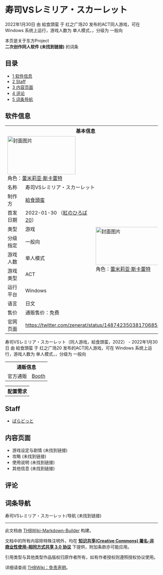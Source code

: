 # 寿司VSレミリア・スカーレット

<!-- source html: G:\repos\THBWiki-Markdown-Builder\THBWikiMarkdown\Temp\main\9\92\ns0%3A%E5%AF%BF%E5%8F%B8VS%E3%83%AC%E3%83%9F%E3%83%AA%E3%82%A2%E3%83%BB%E3%82%B9%E3%82%AB%E3%83%BC%E3%83%AC%E3%83%83%E3%83%88.html -->

2022年1月30日 由 給食頭蛮 于 红之广场20 发布的ACT同人游戏，可在 Windows 系统上运行，游戏人数为 单人模式，，分级为 一般向

本页是关于东方Project  
 **二次创作同人软件 (未找到链接)** 的词条

## 目录

- [1 软件信息](#软件信息)
- [2 Staff](#Staff)
- [3 内容页面](#内容页面)
- [4 评论](#评论)
- [5 词条导航](#词条导航)





## 软件信息

<table><tbody><tr><th colspan="3">基本信息</th></tr><tr><td class="cover-artwork-mobile" colspan="2"><a href="./文件-寿司VSレミリア・スカーレット封面.jpg.md" class="image" title="封面图片"><img alt="封面图片" src="https://upload.thwiki.cc/thumb/2/25/%E5%AF%BF%E5%8F%B8VS%E3%83%AC%E3%83%9F%E3%83%AA%E3%82%A2%E3%83%BB%E3%82%B9%E3%82%AB%E3%83%BC%E3%83%AC%E3%83%83%E3%83%88%E5%B0%81%E9%9D%A2.jpg/224px-%E5%AF%BF%E5%8F%B8VS%E3%83%AC%E3%83%9F%E3%83%AA%E3%82%A2%E3%83%BB%E3%82%B9%E3%82%AB%E3%83%BC%E3%83%AC%E3%83%83%E3%83%88%E5%B0%81%E9%9D%A2.jpg" decoding="async" loading="lazy" width="224" height="126" srcset="https://upload.thwiki.cc/thumb/2/25/%E5%AF%BF%E5%8F%B8VS%E3%83%AC%E3%83%9F%E3%83%AA%E3%82%A2%E3%83%BB%E3%82%B9%E3%82%AB%E3%83%BC%E3%83%AC%E3%83%83%E3%83%88%E5%B0%81%E9%9D%A2.jpg/336px-%E5%AF%BF%E5%8F%B8VS%E3%83%AC%E3%83%9F%E3%83%AA%E3%82%A2%E3%83%BB%E3%82%B9%E3%82%AB%E3%83%BC%E3%83%AC%E3%83%83%E3%83%88%E5%B0%81%E9%9D%A2.jpg 1.5x, https://upload.thwiki.cc/thumb/2/25/%E5%AF%BF%E5%8F%B8VS%E3%83%AC%E3%83%9F%E3%83%AA%E3%82%A2%E3%83%BB%E3%82%B9%E3%82%AB%E3%83%BC%E3%83%AC%E3%83%83%E3%83%88%E5%B0%81%E9%9D%A2.jpg/448px-%E5%AF%BF%E5%8F%B8VS%E3%83%AC%E3%83%9F%E3%83%AA%E3%82%A2%E3%83%BB%E3%82%B9%E3%82%AB%E3%83%BC%E3%83%AC%E3%83%83%E3%83%88%E5%B0%81%E9%9D%A2.jpg 2x" data-file-width="1280" data-file-height="720"></a><div class="cover-char">角色：<a href="./蕾米莉亚·斯卡蕾特.md" title="蕾米莉亚·斯卡蕾特">蕾米莉亚·斯卡蕾特</a></div></td>
</tr><tr><td class="label">名称</td><td colspan="2"> 寿司VSレミリア・スカーレット </td></tr><tr><td class="label">制作方</td><td><a href="./給食頭蛮.md" title="給食頭蛮">給食頭蛮</a></td><td class="cover-artwork" rowspan="8" style="min-width:224px;"><a href="./文件-寿司VSレミリア・スカーレット封面.jpg.md" class="image" title="封面图片"><img alt="封面图片" src="https://upload.thwiki.cc/thumb/2/25/%E5%AF%BF%E5%8F%B8VS%E3%83%AC%E3%83%9F%E3%83%AA%E3%82%A2%E3%83%BB%E3%82%B9%E3%82%AB%E3%83%BC%E3%83%AC%E3%83%83%E3%83%88%E5%B0%81%E9%9D%A2.jpg/224px-%E5%AF%BF%E5%8F%B8VS%E3%83%AC%E3%83%9F%E3%83%AA%E3%82%A2%E3%83%BB%E3%82%B9%E3%82%AB%E3%83%BC%E3%83%AC%E3%83%83%E3%83%88%E5%B0%81%E9%9D%A2.jpg" decoding="async" loading="lazy" width="224" height="126" srcset="https://upload.thwiki.cc/thumb/2/25/%E5%AF%BF%E5%8F%B8VS%E3%83%AC%E3%83%9F%E3%83%AA%E3%82%A2%E3%83%BB%E3%82%B9%E3%82%AB%E3%83%BC%E3%83%AC%E3%83%83%E3%83%88%E5%B0%81%E9%9D%A2.jpg/336px-%E5%AF%BF%E5%8F%B8VS%E3%83%AC%E3%83%9F%E3%83%AA%E3%82%A2%E3%83%BB%E3%82%B9%E3%82%AB%E3%83%BC%E3%83%AC%E3%83%83%E3%83%88%E5%B0%81%E9%9D%A2.jpg 1.5x, https://upload.thwiki.cc/thumb/2/25/%E5%AF%BF%E5%8F%B8VS%E3%83%AC%E3%83%9F%E3%83%AA%E3%82%A2%E3%83%BB%E3%82%B9%E3%82%AB%E3%83%BC%E3%83%AC%E3%83%83%E3%83%88%E5%B0%81%E9%9D%A2.jpg/448px-%E5%AF%BF%E5%8F%B8VS%E3%83%AC%E3%83%9F%E3%83%AA%E3%82%A2%E3%83%BB%E3%82%B9%E3%82%AB%E3%83%BC%E3%83%AC%E3%83%83%E3%83%88%E5%B0%81%E9%9D%A2.jpg 2x" data-file-width="1280" data-file-height="720"></a><div class="cover-char">角色：<a href="./蕾米莉亚·斯卡蕾特.md" title="蕾米莉亚·斯卡蕾特">蕾米莉亚·斯卡蕾特</a></div></td>
</tr><tr><td class="label">首发日期</td><td>2022-01-30&#160;（<a href="/展会作品列表?e=%E7%BA%A2%E4%B9%8B%E5%B9%BF%E5%9C%BA%2320">紅のひろば20</a>）</td></tr><tr><td class="label">类型</td><td>游戏</td></tr><tr><td class="label">分级指定</td><td>一般向</td></tr><tr><td class="label">游戏人数</td><td>单人模式</td></tr><tr><td class="label">游戏类型</td><td>ACT</td></tr><tr><td class="label">运行平台</td><td>Windows</td></tr><tr><td class="label">语言</td><td>日文</td></tr><tr><td class="label">售价</td><td>通贩售价：免费</td></tr>
<tr><td class="label">官网页面</td><td colspan="2"><a rel="nofollow" class="external free" href="https://twitter.com/zenerat/status/1487423503817068546">https://twitter.com/zenerat/status/1487423503817068546</a></td></tr></tbody></table>

寿司VSレミリア・スカーレット（同人游戏，給食頭蛮，2022） - 2022年1月30日 由 給食頭蛮 于 红之广场20 发布的ACT同人游戏，可在 Windows 系统上运行，游戏人数为 单人模式，，分级为 一般向

<table><tbody><tr><th colspan="3">通贩信息</th></tr><tr><td class="label">官方通贩</td><td colspan="2"><a rel="nofollow" class="external text" href="https://zenerat.booth.pm/items/3711351">Booth</a></td></tr></tbody></table>


  
  

  


<table>
<tbody><tr><th colspan="2">配置需求</th></tr>
</tbody></table>



## Staff
- [ぱらどっと](./ぱらどっと.md)


## 内容页面
- 游戏设定与剧情 (未找到链接)
- 攻略 (未找到链接)
- 使用说明 (未找到链接)
- 其他信息 (未找到链接)


## 评论

## 词条导航
  
寿司VSレミリア・スカーレット/导航 (未找到链接)
  





---

此文档由 [THBWiki-Markdown-Builder](https://github.com/Delsin-Yu/THBWiki-Markdown-Builder) 构建。

文档中的所有内容除特殊注明外，均在 [**知识共享(Creative Commons) 署名-非商业性使用-相同方式共享 3.0 协议**](https://creativecommons.org/licenses/by-sa/3.0/deed.zh-hans) 下提供，附加条款亦可能应用。

引用类型与其他类型作品版权归原作者所有，如有作者授权则遵照授权协议使用。

详细请查阅 [THBWiki：免责声明](https://thbwiki.cc/THBWiki:%E5%85%8D%E8%B4%A3%E5%A3%B0%E6%98%8E)。

